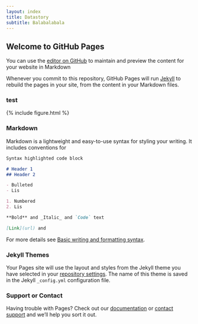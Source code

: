 ```yaml
---
layout: index
title: Datastory
subtitle: Balabalabala
---
```



## Welcome to GitHub Pages

You can use the [editor on GitHub](https://github.com/RuiaRui/test/edit/gh-pages/index.md) to maintain and preview the content for your website in Markdown 

Whenever you commit to this repository, GitHub Pages will run [Jekyll](https://jekyllrb.com/) to rebuild the pages in your site, from the content in your Markdown files.


### test


{% include figure.html %}


### Markdown

Markdown is a lightweight and easy-to-use syntax for styling your writing. It includes conventions for



```markdown
Syntax highlighted code block

# Header 1
## Header 2

- Bulleted
- Lis

1. Numbered
2. Lis

**Bold** and _Italic_ and `Code` text

[Link](url) and 
```


For more details see [Basic writing and formatting syntax](https://docs.github.com/en/github/writing-on-github/getting-started-with-writing-and-formatting-on-github/basic-writing-and-formatting-syntax).

### Jekyll Themes

Your Pages site will use the layout and styles from the Jekyll theme you have selected in your [repository settings](https://github.com/RuiaRui/test/settings/pages). The name of this theme is saved in the Jekyll `_config.yml` configuration file.

### Support or Contact

Having trouble with Pages? Check out our [documentation](https://docs.github.com/categories/github-pages-basics/) or [contact support](https://support.github.com/contact) and we’ll help you sort it out.
